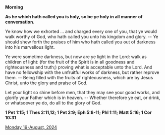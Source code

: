 **Morning**

**As he which hath called you is holy, so be ye holy in all manner of conversation.**
 
Ye know how we exhorted ... and charged every one of you, that ye would walk worthy of God, who hath called you unto his kingdom and glory. -- Ye should shew forth the praises of him who hath called you out of darkness into his marvellous light.
 
Ye were sometime darkness, but now are ye light in the Lord: walk as children of light: (for the fruit of the Spirit is in all goodness and righteousness and truth;) proving what is acceptable unto the Lord. And have no fellowship with the unfruitful works of darkness, but rather reprove them. -- Being filled with the fruits of righteousness, which are by Jesus Christ, unto the glory and praise of God.
 
Let your light so shine before men, that they may see your good works, and glorify your Father which is in heaven. -- Whether therefore ye eat, or drink, or whatsoever ye do, do all to the glory of God.  

**1 Pet 1:15; 1 Thes 2:11,12; 1 Pet 2:9; Eph 5:8-11; Phl 1:11; Matt 5:16; 1 Cor 10:31**

[Monday 19-August, 2024](https://t.me/daily_light)
